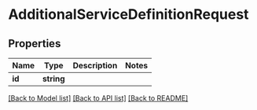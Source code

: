 # AdditionalServiceDefinitionRequest

## Properties
Name | Type | Description | Notes
------------ | ------------- | ------------- | -------------
**id** | **string** |  | 

[[Back to Model list]](../README.md#documentation-for-models) [[Back to API list]](../README.md#documentation-for-api-endpoints) [[Back to README]](../README.md)


